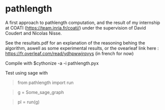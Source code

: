 # pathlength

A first approach to pathlength computation, and the result of my internship at COATI (https://team.inria.fr/coati/) under the supervision of David Coudert and Nicolas Nisse.

See the resultats.pdf for an explanation of the reasoning behing the algorithm, aswell as some experimental results, or the ovearleaf link here : https://fr.overleaf.com/read/ydhpwwjrqvys (in french for now)

Compile with $cythonize -a -i pathlength.pyx

Test using sage with 
>from pathlength import run

>g = Some_sage_graph

>pl = run(g)
